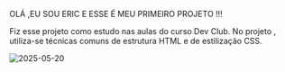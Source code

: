   OLÁ ,EU SOU ERIC E ESSE É MEU PRIMEIRO PROJETO !!!

 
  
  Fiz esse projeto como estudo nas aulas do curso Dev Club. 
  No projeto , utiliza-se técnicas comuns de estrutura HTML e de estilização CSS.
  
  ![2025-05-20](https://github.com/user-attachments/assets/c9524b08-8a77-4463-a4d0-e6f4382bf9c1)
